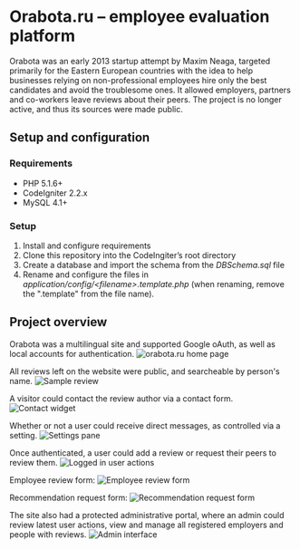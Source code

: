 # Orabota.ru – employee evaluation platform
Orabota was an early 2013 startup attempt by Maxim Neaga, targeted primarily for the Eastern European countries with the idea to help businesses relying on non-professional employees hire only the best candidates and avoid the troublesome ones. It allowed employers, partners and co-workers leave reviews about their peers. The project is no longer active, and thus its sources were made public.

## Setup and configuration
### Requirements
* PHP 5.1.6+
* CodeIgniter 2.2.x
* MySQL 4.1+

### Setup
1.	Install and configure requirements
2.	Clone this repository into the CodeIngiter’s root directory
3.	Create a database and import the schema from the _DBSchema.sql_ file
4.	Rename and configure the files in _application/config/\<filename\>.template.php_ (when renaming, remove the ".template" from the file name).

## Project overview
Orabota was a multilingual site and supported Google oAuth, as well as local accounts for authentication.
![orabota.ru home page](https://user-images.githubusercontent.com/3027370/37864943-69aa6778-2f43-11e8-9688-082631eab065.png)


All reviews left on the website were public, and searcheable by person's name.
![Sample review](https://user-images.githubusercontent.com/3027370/37870616-23bc866c-2fa0-11e8-8443-b840c81303fe.png)


A visitor could contact the review author via a contact form.
![Contact widget](https://user-images.githubusercontent.com/3027370/37864990-1ee6b39e-2f44-11e8-9fdf-ee8bd106880a.png)


Whether or not a user could receive direct messages, as controlled via a setting.
![Settings pane](https://user-images.githubusercontent.com/3027370/37865055-05e2f172-2f45-11e8-9f13-da1b907828ef.png)


Once authenticated, a user could add a review or request their peers to review them.
![Logged in user actions](https://user-images.githubusercontent.com/3027370/37865013-851241d8-2f44-11e8-87c4-f945ed324c32.png)


Employee review form:
![Employee review form](https://user-images.githubusercontent.com/3027370/37865033-c1f5cfca-2f44-11e8-8fca-0b87b6ca11cf.png)


Recommendation request form:
![Recommendation request form](https://user-images.githubusercontent.com/3027370/37865042-da0141f8-2f44-11e8-8b4d-46b572ca6633.png)


The site also had a protected administrative portal, where an admin could review latest user actions, view and manage all registered employers and people with reviews.
![Admin interface](https://user-images.githubusercontent.com/3027370/37865166-9f5bffe6-2f46-11e8-9964-c0aaa0f2ffd4.png)
